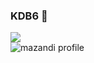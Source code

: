### KDB6 👋   
<a href="https://kdb6.github.io/codingclass/index.html"><img src="https://img.shields.io/badge/class-3DDC84?style=flat-square&logo=Blogger&logoColor=white"/></a>   
![mazandi profile](http://mazandi.herokuapp.com/api?handle={handle}&theme=warm)   
